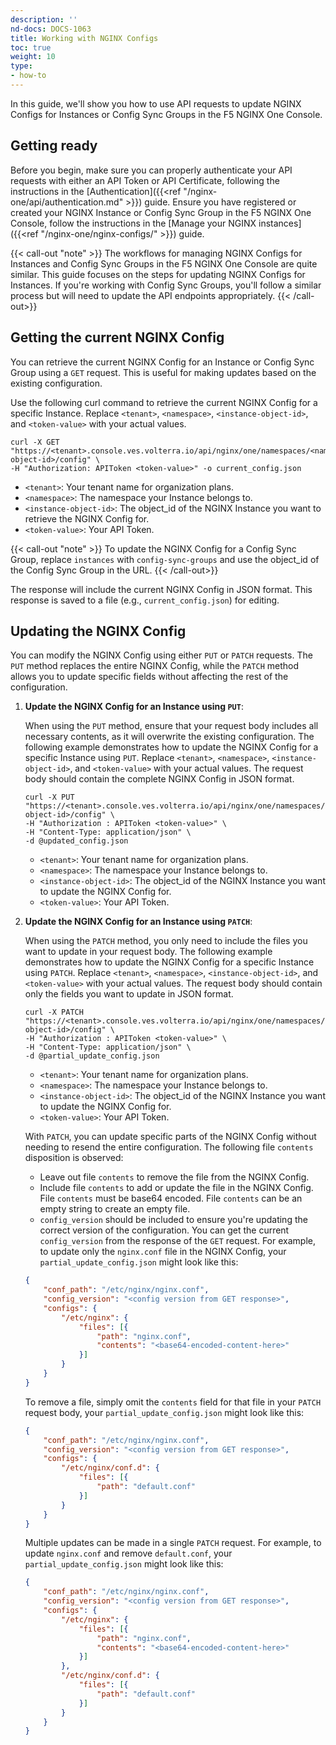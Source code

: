 ```yaml
---
description: ''
nd-docs: DOCS-1063
title: Working with NGINX Configs
toc: true
weight: 10
type:
- how-to
---
```


In this guide, we'll show you how to use API requests to update NGINX Configs for Instances or Config Sync Groups in the F5 NGINX One Console.

## Getting ready

Before you begin, make sure you can properly authenticate your API requests with either an API Token or API Certificate, following the instructions in the [Authentication]({{<ref "/nginx-one/api/authentication.md" >}}) guide. Ensure you have registered or created your NGINX Instance or Config Sync Group in the F5 NGINX One Console, follow the instructions in the [Manage your NGINX instances]({{<ref "/nginx-one/nginx-configs/" >}}) guide.

{{< call-out "note" >}}
The workflows for managing NGINX Configs for Instances and Config Sync Groups in the F5 NGINX One Console are quite similar. This guide focuses on the steps for updating NGINX Configs for Instances. If you're working with Config Sync Groups, you'll follow a similar process but will need to update the API endpoints appropriately.
{{< /call-out>}}

## Getting the current NGINX Config

You can retrieve the current NGINX Config for an Instance or Config Sync Group using a `GET` request. This is useful for making updates based on the existing configuration.

Use the following curl command to retrieve the current NGINX Config for a specific Instance. Replace `<tenant>`, `<namespace>`, `<instance-object-id>`, and `<token-value>` with your actual values.

   ```shell
   curl -X GET "https://<tenant>.console.ves.volterra.io/api/nginx/one/namespaces/<namespace>/instances/<instance-object-id>/config" \
   -H "Authorization: APIToken <token-value>" -o current_config.json
   ```
   - `<tenant>`: Your tenant name for organization plans.
   - `<namespace>`: The namespace your Instance belongs to.
   - `<instance-object-id>`: The object_id of the NGINX Instance you want to retrieve the NGINX Config for.
   - `<token-value>`: Your API Token.

{{< call-out "note" >}}
To update the NGINX Config for a Config Sync Group, replace `instances` with `config-sync-groups` and use the object_id of the Config Sync Group in the URL.
{{< /call-out>}}

 The response will include the current NGINX Config in JSON format. This response is saved to a file (e.g., `current_config.json`) for editing.

## Updating the NGINX Config

You can modify the NGINX Config using either `PUT` or `PATCH` requests. The `PUT` method replaces the entire NGINX Config, while the `PATCH` method allows you to update specific fields without affecting the rest of the configuration.

1. **Update the NGINX Config for an Instance using `PUT`**:

    When using the `PUT` method, ensure that your request body includes all necessary contents, as it will overwrite the existing configuration.
    The following example demonstrates how to update the NGINX Config for a specific Instance using `PUT`. Replace `<tenant>`, `<namespace>`, `<instance-object-id>`, and `<token-value>` with your actual values. The request body should contain the complete NGINX Config in JSON format.
    ```shell
    curl -X PUT "https://<tenant>.console.ves.volterra.io/api/nginx/one/namespaces/<namespace>/instances/<instance-object-id>/config" \
    -H "Authorization : APIToken <token-value>" \
    -H "Content-Type: application/json" \
    -d @updated_config.json
    ```
    - `<tenant>`: Your tenant name for organization plans.
    - `<namespace>`: The namespace your Instance belongs to.
    - `<instance-object-id>`: The object_id of the NGINX Instance you want to update the NGINX Config for.
    - `<token-value>`: Your API Token.
   
2. **Update the NGINX Config for an Instance using `PATCH`**:

    When using the `PATCH` method, you only need to include the files you want to update in your request body.
    The following example demonstrates how to update the NGINX Config for a specific Instance using `PATCH`. Replace `<tenant>`, `<namespace>`, `<instance-object-id>`, and `<token-value>` with your actual values. The request body should contain only the fields you want to update in JSON format.
    ```shell
    curl -X PATCH "https://<tenant>.console.ves.volterra.io/api/nginx/one/namespaces/<namespace>/instances/<instance-object-id>/config" \
    -H "Authorization : APIToken <token-value>" \
    -H "Content-Type: application/json" \
    -d @partial_update_config.json
    ```
    - `<tenant>`: Your tenant name for organization plans.
    - `<namespace>`: The namespace your Instance belongs to.
    - `<instance-object-id>`: The object_id of the NGINX Instance you want to update the NGINX Config for.
    - `<token-value>`: Your API Token.

    With `PATCH`, you can update specific parts of the NGINX Config without needing to resend the entire configuration. The following file `contents` disposition is observed:
    - Leave out file `contents` to remove the file from the NGINX Config.
    - Include file `contents` to add or update the file in the NGINX Config. File `contents` must be base64 encoded. File `contents` can be an empty string to create an empty file.
    - `config_version` should be included to ensure you're updating the correct version of the configuration. You can get the current `config_version` from the response of the `GET` request.
    For example, to update only the `nginx.conf` file in the NGINX Config, your `partial_update_config.json` might look like this:
    ```json
    {
        "conf_path": "/etc/nginx/nginx.conf",
        "config_version": "<config version from GET response>",
        "configs": {
            "/etc/nginx": {
                "files": [{
                    "path": "nginx.conf",
                    "contents": "<base64-encoded-content-here>"
                }]
            }
        }
    }
    ```
   To remove a file, simply omit the `contents` field for that file in your `PATCH` request body, your `partial_update_config.json` might look like this:
    ```json
    {
        "conf_path": "/etc/nginx/nginx.conf",
        "config_version": "<config version from GET response>",
        "configs": {
            "/etc/nginx/conf.d": {
                "files": [{
                    "path": "default.conf"
                }]
            }
        }
    }
    ```
   Multiple updates can be made in a single `PATCH` request. For example, to update `nginx.conf` and remove `default.conf`, your `partial_update_config.json` might look like this:
    ```json
    {
        "conf_path": "/etc/nginx/nginx.conf",
        "config_version": "<config version from GET response>",
        "configs": {
            "/etc/nginx": {
                "files": [{
                    "path": "nginx.conf",
                    "contents": "<base64-encoded-content-here>"
                }]
            },
            "/etc/nginx/conf.d": {
                "files": [{
                    "path": "default.conf"
                }]
            }
        }
    }
    ```